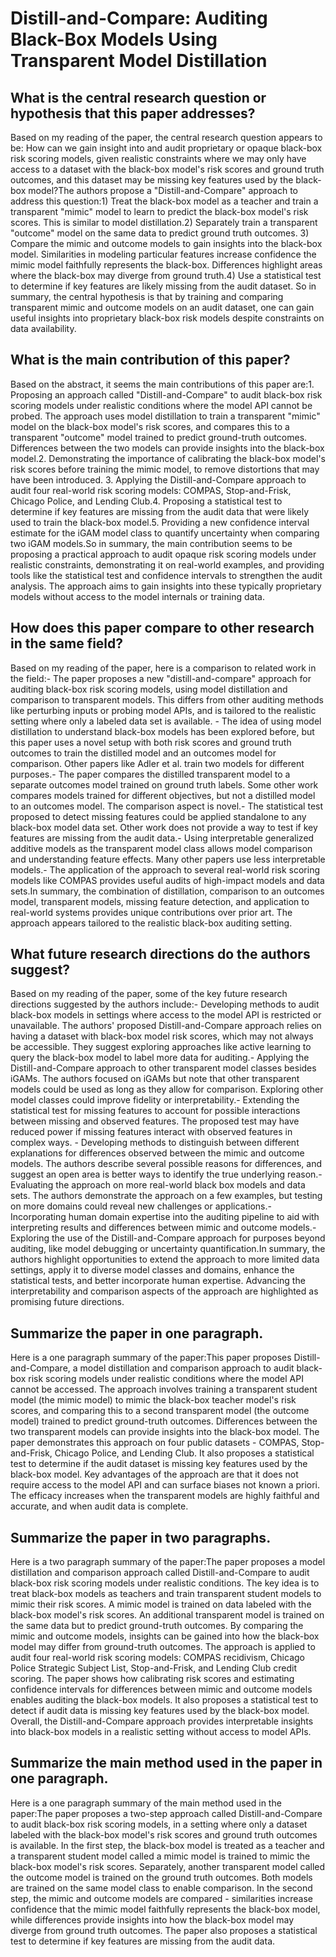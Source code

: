 # Distill-and-Compare: Auditing Black-Box Models Using Transparent Model   Distillation

## What is the central research question or hypothesis that this paper addresses?

Based on my reading of the paper, the central research question appears to be: How can we gain insight into and audit proprietary or opaque black-box risk scoring models, given realistic constraints where we may only have access to a dataset with the black-box model's risk scores and ground truth outcomes, and this dataset may be missing key features used by the black-box model?The authors propose a "Distill-and-Compare" approach to address this question:1) Treat the black-box model as a teacher and train a transparent "mimic" model to learn to predict the black-box model's risk scores. This is similar to model distillation.2) Separately train a transparent "outcome" model on the same data to predict ground truth outcomes. 3) Compare the mimic and outcome models to gain insights into the black-box model. Similarities in modeling particular features increase confidence the mimic model faithfully represents the black-box. Differences highlight areas where the black-box may diverge from ground truth.4) Use a statistical test to determine if key features are likely missing from the audit dataset. So in summary, the central hypothesis is that by training and comparing transparent mimic and outcome models on an audit dataset, one can gain useful insights into proprietary black-box risk models despite constraints on data availability.


## What is the main contribution of this paper?

Based on the abstract, it seems the main contributions of this paper are:1. Proposing an approach called "Distill-and-Compare" to audit black-box risk scoring models under realistic conditions where the model API cannot be probed. The approach uses model distillation to train a transparent "mimic" model on the black-box model's risk scores, and compares this to a transparent "outcome" model trained to predict ground-truth outcomes. Differences between the two models can provide insights into the black-box model.2. Demonstrating the importance of calibrating the black-box model's risk scores before training the mimic model, to remove distortions that may have been introduced. 3. Applying the Distill-and-Compare approach to audit four real-world risk scoring models: COMPAS, Stop-and-Frisk, Chicago Police, and Lending Club.4. Proposing a statistical test to determine if key features are missing from the audit data that were likely used to train the black-box model.5. Providing a new confidence interval estimate for the iGAM model class to quantify uncertainty when comparing two iGAM models.So in summary, the main contribution seems to be proposing a practical approach to audit opaque risk scoring models under realistic constraints, demonstrating it on real-world examples, and providing tools like the statistical test and confidence intervals to strengthen the audit analysis. The approach aims to gain insights into these typically proprietary models without access to the model internals or training data.


## How does this paper compare to other research in the same field?

Based on my reading of the paper, here is a comparison to related work in the field:- The paper proposes a new "distill-and-compare" approach for auditing black-box risk scoring models, using model distillation and comparison to transparent models. This differs from other auditing methods like perturbing inputs or probing model APIs, and is tailored to the realistic setting where only a labeled data set is available. - The idea of using model distillation to understand black-box models has been explored before, but this paper uses a novel setup with both risk scores and ground truth outcomes to train the distilled model and an outcomes model for comparison. Other papers like Adler et al. train two models for different purposes.- The paper compares the distilled transparent model to a separate outcomes model trained on ground truth labels. Some other work compares models trained for different objectives, but not a distilled model to an outcomes model. The comparison aspect is novel.- The statistical test proposed to detect missing features could be applied standalone to any black-box model data set. Other work does not provide a way to test if key features are missing from the audit data.- Using interpretable generalized additive models as the transparent model class allows model comparison and understanding feature effects. Many other papers use less interpretable models.- The application of the approach to several real-world risk scoring models like COMPAS provides useful audits of high-impact models and data sets.In summary, the combination of distillation, comparison to an outcomes model, transparent models, missing feature detection, and application to real-world systems provides unique contributions over prior art. The approach appears tailored to the realistic black-box auditing setting.


## What future research directions do the authors suggest?

Based on my reading of the paper, some of the key future research directions suggested by the authors include:- Developing methods to audit black-box models in settings where access to the model API is restricted or unavailable. The authors' proposed Distill-and-Compare approach relies on having a dataset with black-box model risk scores, which may not always be accessible. They suggest exploring approaches like active learning to query the black-box model to label more data for auditing.- Applying the Distill-and-Compare approach to other transparent model classes besides iGAMs. The authors focused on iGAMs but note that other transparent models could be used as long as they allow for comparison. Exploring other model classes could improve fidelity or interpretability.- Extending the statistical test for missing features to account for possible interactions between missing and observed features. The proposed test may have reduced power if missing features interact with observed features in complex ways. - Developing methods to distinguish between different explanations for differences observed between the mimic and outcome models. The authors describe several possible reasons for differences, and suggest an open area is better ways to identify the true underlying reason.- Evaluating the approach on more real-world black box models and data sets. The authors demonstrate the approach on a few examples, but testing on more domains could reveal new challenges or applications.- Incorporating human domain expertise into the auditing pipeline to aid with interpreting results and differences between mimic and outcome models.- Exploring the use of the Distill-and-Compare approach for purposes beyond auditing, like model debugging or uncertainty quantification.In summary, the authors highlight opportunities to extend the approach to more limited data settings, apply it to diverse model classes and domains, enhance the statistical tests, and better incorporate human expertise. Advancing the interpretability and comparison aspects of the approach are highlighted as promising future directions.


## Summarize the paper in one paragraph.

Here is a one paragraph summary of the paper:This paper proposes Distill-and-Compare, a model distillation and comparison approach to audit black-box risk scoring models under realistic conditions where the model API cannot be accessed. The approach involves training a transparent student model (the mimic model) to mimic the black-box teacher model's risk scores, and comparing this to a second transparent model (the outcome model) trained to predict ground-truth outcomes. Differences between the two transparent models can provide insights into the black-box model. The paper demonstrates this approach on four public datasets - COMPAS, Stop-and-Frisk, Chicago Police, and Lending Club. It also proposes a statistical test to determine if the audit dataset is missing key features used by the black-box model. Key advantages of the approach are that it does not require access to the model API and can surface biases not known a priori. The efficacy increases when the transparent models are highly faithful and accurate, and when audit data is complete.


## Summarize the paper in two paragraphs.

Here is a two paragraph summary of the paper:The paper proposes a model distillation and comparison approach called Distill-and-Compare to audit black-box risk scoring models under realistic conditions. The key idea is to treat black-box models as teachers and train transparent student models to mimic their risk scores. A mimic model is trained on data labeled with the black-box model's risk scores. An additional transparent model is trained on the same data but to predict ground-truth outcomes. By comparing the mimic and outcome models, insights can be gained into how the black-box model may differ from ground-truth outcomes. The approach is applied to audit four real-world risk scoring models: COMPAS recidivism, Chicago Police Strategic Subject List, Stop-and-Frisk, and Lending Club credit scoring. The paper shows how calibrating risk scores and estimating confidence intervals for differences between mimic and outcome models enables auditing the black-box models. It also proposes a statistical test to detect if audit data is missing key features used by the black-box model. Overall, the Distill-and-Compare approach provides interpretable insights into black-box models in a realistic setting without access to model APIs.


## Summarize the main method used in the paper in one paragraph.

Here is a one paragraph summary of the main method used in the paper:The paper proposes a two-step approach called Distill-and-Compare to audit black-box risk scoring models, in a setting where only a dataset labeled with the black-box model's risk scores and ground truth outcomes is available. In the first step, the black-box model is treated as a teacher and a transparent student model called a mimic model is trained to mimic the black-box model's risk scores. Separately, another transparent model called the outcome model is trained on the ground truth outcomes. Both models are trained on the same model class to enable comparison. In the second step, the mimic and outcome models are compared - similarities increase confidence that the mimic model faithfully represents the black-box model, while differences provide insights into how the black-box model may diverge from ground truth outcomes. The paper also proposes a statistical test to determine if key features are missing from the audit data.
